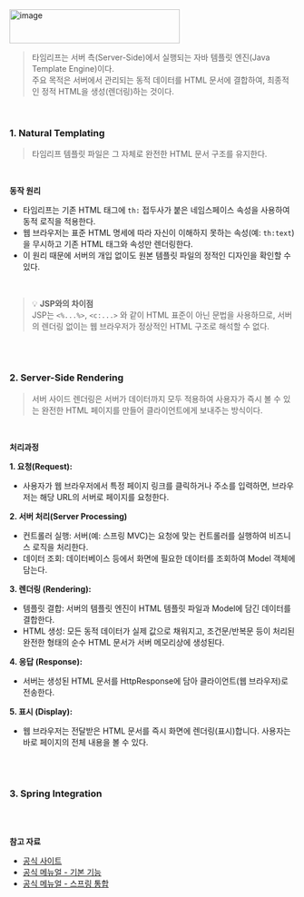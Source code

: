
<img width="300" height="60" alt="image" src="https://github.com/user-attachments/assets/a28523ac-efb8-4eb1-9b2a-bc372633f678" />

> 타임리프는 서버 측(Server-Side)에서 실행되는 자바 템플릿 엔진(Java Template Engine)이다.  
> 주요 목적은 서버에서 관리되는 동적 데이터를 HTML 문서에 결합하여, 최종적인 정적 HTML을 생성(렌더링)하는 것이다.

<br>

### **1. Natural Templating**
> 타임리프 템플릿 파일은 그 자체로 완전한 HTML 문서 구조를 유지한다.

<br>

**동작 원리**
- 타임리프는 기존 HTML 태그에 `th:` 접두사가 붙은 네임스페이스 속성을 사용하여 동적 로직을 적용한다.
- 웹 브라우저는 표준 HTML 명세에 따라 자신이 이해하지 못하는 속성(예: `th:text`)을 무시하고 기존 HTML 태그와 속성만 렌더링한다.
- 이 원리 때문에 서버의 개입 없이도 원본 템플릿 파일의 정적인 디자인을 확인할 수 있다.

<br>
 
> 💡 **JSP와의 차이점**  
> JSP는 `<%...%>`, `<c:...>` 와 같이 HTML 표준이 아닌 문법을 사용하므로, 서버의 렌더링 없이는 웹 브라우저가 정상적인 HTML 구조로 해석할 수 없다.

<br>
<br>

### **2. Server-Side Rendering**  
> 서버 사이드 렌더링은 서버가 데이터까지 모두 적용하여 사용자가 즉시 볼 수 있는 완전한 HTML 페이지를 만들어 클라이언트에게 보내주는 방식이다.

<br>

**처리과정**

**1. 요청(Request):**
   - 사용자가 웹 브라우저에서 특정 페이지 링크를 클릭하거나 주소를 입력하면, 브라우저는 해당 URL의 서버로 페이지를 요청한다.
     
**2. 서버 처리(Server Processing)**
   - 컨트롤러 실행: 서버(예: 스프링 MVC)는 요청에 맞는 컨트롤러를 실행하여 비즈니스 로직을 처리한다.
   - 데이터 조회: 데이터베이스 등에서 화면에 필요한 데이터를 조회하여 Model 객체에 담는다.

**3. 렌더링 (Rendering):**
   - 템플릿 결합: 서버의 템플릿 엔진이 HTML 템플릿 파일과 Model에 담긴 데이터를 결합한다.
   - HTML 생성: 모든 동적 데이터가 실제 값으로 채워지고, 조건문/반복문 등이 처리된 완전한 형태의 순수 HTML 문서가 서버 메모리상에 생성된다.

**4. 응답 (Response):**
   - 서버는 생성된 HTML 문서를 HttpResponse에 담아 클라이언트(웹 브라우저)로 전송한다.

**5. 표시 (Display):**
   - 웹 브라우저는 전달받은 HTML 문서를 즉시 화면에 렌더링(표시)합니다. 사용자는 바로 페이지의 전체 내용을 볼 수 있다.

<br>
<br>

### **3. Spring Integration**

<br>


 












<br>

**참고 자료**
- [공식 사이트](https://www.thymeleaf.org/)  
- [공식 메뉴얼 - 기본 기능](https://www.thymeleaf.org/doc/tutorials/3.0/usingthymeleaf.html)  
- [공식 메뉴얼 - 스프링 통합](https://www.thymeleaf.org/doc/tutorials/3.0/thymeleafspring.html)  
